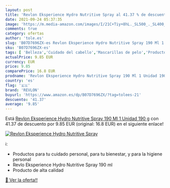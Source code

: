```yaml
---
layout: post
title: 'Revlon Eksperience Hydro Nutritive Spray al 41.37 % de descuento'
date: 2021-09-24 05:37:35
image: 'https://m.media-amazon.com/images/I/21C+Tiy+8hL._SL500_._SL400_.jpg'
comments: true
category: ofertas
author: 'tole.es'
slug: 'B07D7696ZX-es Revlon Eksperience Hydro Nutritive Spray 190 Ml 1 Unidad...'
sku: 'B07D7696ZX-es'
tags: [ 'Belleza','Cuidado del cabello','Mascarillas de pelo','Productos para el cuidado del cabello','revlon', ]
actualPrice: 9.85 EUR
currency: EUR
price: 9.85
comparePrice: 16.8 EUR
prodname: 'Revlon Eksperience Hydro Nutritive Spray 190 Ml 1 Unidad 190 g'
country: 'es'
flag: '🇪🇸'
brand: 'REVLON'
buyurl: 'https://www.amazon.es/dp/B07D7696ZX/?tag=tolees-21'
descuento: '41.37'
average: '9.85'
---
```


Está [Revlon Eksperience Hydro Nutritive Spray 190 Ml 1 Unidad 190 g](https://www.amazon.es/dp/B07D7696ZX/?tag=tolees-21) con 41.37 de descuento por 9.85 EUR (original: 16.8 EUR) en el siguiente enlace!

[![Revlon Eksperience Hydro Nutritive Spray](https://m.media-amazon.com/images/I/21C+Tiy+8hL._SL500_._SL400_.jpg)](https://www.amazon.es/dp/B07D7696ZX/?tag=tolees-21)

ℹ️:

- Productos para tu cuidado personal, para tu bienestar, y para la higiene personal
- Revlo Eksperience Hydro Nutritive Spray 190 ml
- Producto de alta calidad

[🛒 Ver la oferta!!](https://www.amazon.es/dp/B07D7696ZX/?tag=tolees-21)
